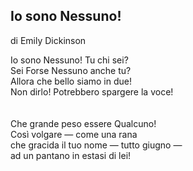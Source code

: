 ## Io sono Nessuno! ##
di Emily Dickinson<br>

Io sono Nessuno! Tu chi sei?<br/>
Sei Forse Nessuno anche tu?<br/>
Allora che bello siamo in due!<br/>
Non dirlo! Potrebbero spargere la voce!<br/>
<br/><br/>
Che grande peso essere Qualcuno!<br/>
Così volgare — come una rana<br/>
che gracida il tuo nome — tutto giugno —<br/>
ad un pantano in estasi di lei!<br/>
